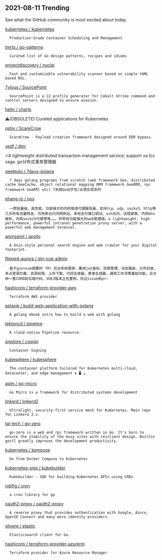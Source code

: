 ## 2021-08-11 Trending 
See what the GitHub community is most excited about today. 

[kubernetes / kubernetes](https://github.com/kubernetes/kubernetes) 

      Production-Grade Container Scheduling and Management
     
[tmrts / go-patterns](https://github.com/tmrts/go-patterns) 

      Curated list of Go design patterns, recipes and idioms
     
[projectdiscovery / nuclei](https://github.com/projectdiscovery/nuclei) 

      Fast and customizable vulnerability scanner based on simple YAML based DSL.
     
[Tylous / SourcePoint](https://github.com/Tylous/SourcePoint) 

      SourcePoint is a C2 profile generator for Cobalt Strike command and control servers designed to ensure evasion. 
     
[helm / charts](https://github.com/helm/charts) 

      
⚠️(OBSOLETE) Curated applications for Kubernetes
     
[optiv / ScareCrow](https://github.com/optiv/ScareCrow) 

      ScareCrow - Payload creation framework designed around EDR bypass.
     
[yedf / dtm](https://github.com/yedf/dtm) 

      
🔥A lightweight distributed transaction management service, support xa tcc saga. go分布式事务管理器
     
[geektutu / 7days-golang](https://github.com/geektutu/7days-golang) 

      7 days golang programs from scratch (web framework Gee, distributed cache GeeCache, object relational mapping ORM framework GeeORM, rpc framework GeeRPC etc) 7天用Go动手写/从零实现系列
     
[ehang-io / nps](https://github.com/ehang-io/nps) 

      一款轻量级、高性能、功能强大的内网穿透代理服务器。支持tcp、udp、socks5、http等几乎所有流量转发，可用来访问内网网站、本地支付接口调试、ssh访问、远程桌面，内网dns解析、内网socks5代理等等……，并带有功能强大的web管理端。a lightweight, high-performance, powerful intranet penetration proxy server, with a powerful web management terminal.
     
[amirgamil / apollo](https://github.com/amirgamil/apollo) 

      A Unix-style personal search engine and web crawler for your digital footprint.
     
[flipped-aurora / gin-vue-admin](https://github.com/flipped-aurora/gin-vue-admin) 

      基于gin+vue搭建的（中）后台系统框架，集成jwt鉴权，权限管理，动态路由，分页封装，多点登录拦截，资源权限，上传下载，代码生成器，表单生成器，通用工作流等基础功能，五分钟一套CURD前后端代码，VUE3版本正在重构，欢迎issue和pr~
     
[hashicorp / terraform-provider-aws](https://github.com/hashicorp/terraform-provider-aws) 

      Terraform AWS provider
     
[astaxie / build-web-application-with-golang](https://github.com/astaxie/build-web-application-with-golang) 

      A golang ebook intro how to build a web with golang
     
[tektoncd / pipeline](https://github.com/tektoncd/pipeline) 

      A cloud-native Pipeline resource.
     
[sigstore / cosign](https://github.com/sigstore/cosign) 

      Container Signing
     
[kubesphere / kubesphere](https://github.com/kubesphere/kubesphere) 

      The container platform tailored for Kubernetes multi-cloud, datacenter, and edge management ⎈ 🖥 ☁️

     
[asim / go-micro](https://github.com/asim/go-micro) 

      Go Micro is a framework for distributed systems development
     
[linkerd / linkerd2](https://github.com/linkerd/linkerd2) 

      Ultralight, security-first service mesh for Kubernetes. Main repo for Linkerd 2.x.
     
[tal-tech / go-zero](https://github.com/tal-tech/go-zero) 

      go-zero is a web and rpc framework written in Go. It's born to ensure the stability of the busy sites with resilient design. Builtin goctl greatly improves the development productivity.
     
[kubernetes / kompose](https://github.com/kubernetes/kompose) 

      Go from Docker Compose to Kubernetes
     
[kubernetes-sigs / kubebuilder](https://github.com/kubernetes-sigs/kubebuilder) 

      Kubebuilder - SDK for building Kubernetes APIs using CRDs
     
[robfig / cron](https://github.com/robfig/cron) 

      a cron library for go
     
[oauth2-proxy / oauth2-proxy](https://github.com/oauth2-proxy/oauth2-proxy) 

      A reverse proxy that provides authentication with Google, Azure, OpenID Connect and many more identity providers.
     
[olivere / elastic](https://github.com/olivere/elastic) 

      Elasticsearch client for Go.
     
[hashicorp / terraform-provider-azurerm](https://github.com/hashicorp/terraform-provider-azurerm) 

      Terraform provider for Azure Resource Manager
     
